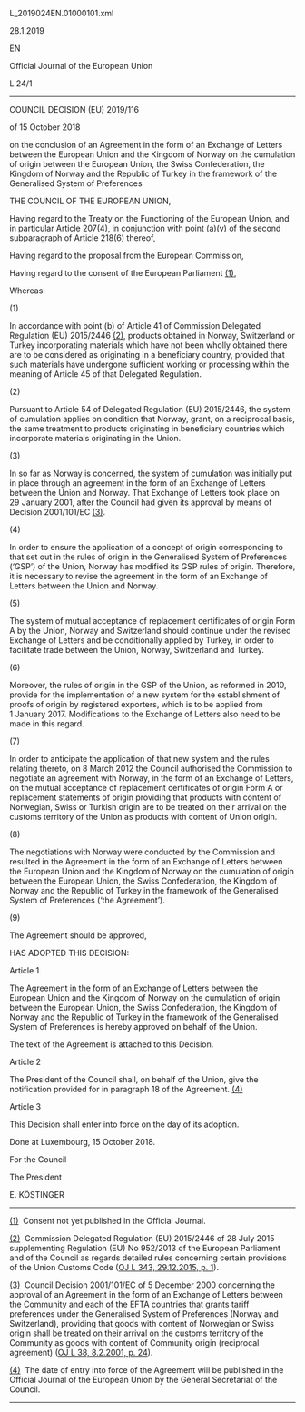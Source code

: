   L\_2019024EN.01000101.xml

  

28.1.2019   

EN

Official Journal of the European Union

L 24/1

* * *

COUNCIL DECISION (EU) 2019/116

of 15 October 2018

on the conclusion of an Agreement in the form of an Exchange of Letters between the European Union and the Kingdom of Norway on the cumulation of origin between the European Union, the Swiss Confederation, the Kingdom of Norway and the Republic of Turkey in the framework of the Generalised System of Preferences

THE COUNCIL OF THE EUROPEAN UNION,

Having regard to the Treaty on the Functioning of the European Union, and in particular Article 207(4), in conjunction with point (a)(v) of the second subparagraph of Article 218(6) thereof,

Having regard to the proposal from the European Commission,

Having regard to the consent of the European Parliament [(1)](#ntr1-L_2019024EN.01000101-E0001),

Whereas:

  

(1)

In accordance with point (b) of Article 41 of Commission Delegated Regulation (EU) 2015/2446 [(2)](#ntr2-L_2019024EN.01000101-E0002), products obtained in Norway, Switzerland or Turkey incorporating materials which have not been wholly obtained there are to be considered as originating in a beneficiary country, provided that such materials have undergone sufficient working or processing within the meaning of Article 45 of that Delegated Regulation.

  

(2)

Pursuant to Article 54 of Delegated Regulation (EU) 2015/2446, the system of cumulation applies on condition that Norway, grant, on a reciprocal basis, the same treatment to products originating in beneficiary countries which incorporate materials originating in the Union.

  

(3)

In so far as Norway is concerned, the system of cumulation was initially put in place through an agreement in the form of an Exchange of Letters between the Union and Norway. That Exchange of Letters took place on 29 January 2001, after the Council had given its approval by means of Decision 2001/101/EC [(3)](#ntr3-L_2019024EN.01000101-E0003).

  

(4)

In order to ensure the application of a concept of origin corresponding to that set out in the rules of origin in the Generalised System of Preferences (‘GSP’) of the Union, Norway has modified its GSP rules of origin. Therefore, it is necessary to revise the agreement in the form of an Exchange of Letters between the Union and Norway.

  

(5)

The system of mutual acceptance of replacement certificates of origin Form A by the Union, Norway and Switzerland should continue under the revised Exchange of Letters and be conditionally applied by Turkey, in order to facilitate trade between the Union, Norway, Switzerland and Turkey.

  

(6)

Moreover, the rules of origin in the GSP of the Union, as reformed in 2010, provide for the implementation of a new system for the establishment of proofs of origin by registered exporters, which is to be applied from 1 January 2017. Modifications to the Exchange of Letters also need to be made in this regard.

  

(7)

In order to anticipate the application of that new system and the rules relating thereto, on 8 March 2012 the Council authorised the Commission to negotiate an agreement with Norway, in the form of an Exchange of Letters, on the mutual acceptance of replacement certificates of origin Form A or replacement statements of origin providing that products with content of Norwegian, Swiss or Turkish origin are to be treated on their arrival on the customs territory of the Union as products with content of Union origin.

  

(8)

The negotiations with Norway were conducted by the Commission and resulted in the Agreement in the form of an Exchange of Letters between the European Union and the Kingdom of Norway on the cumulation of origin between the European Union, the Swiss Confederation, the Kingdom of Norway and the Republic of Turkey in the framework of the Generalised System of Preferences (‘the Agreement’).

  

(9)

The Agreement should be approved,

HAS ADOPTED THIS DECISION:

Article 1

The Agreement in the form of an Exchange of Letters between the European Union and the Kingdom of Norway on the cumulation of origin between the European Union, the Swiss Confederation, the Kingdom of Norway and the Republic of Turkey in the framework of the Generalised System of Preferences is hereby approved on behalf of the Union.

The text of the Agreement is attached to this Decision.

Article 2

The President of the Council shall, on behalf of the Union, give the notification provided for in paragraph 18 of the Agreement. [(4)](#ntr4-L_2019024EN.01000101-E0004)

Article 3

This Decision shall enter into force on the day of its adoption.

Done at Luxembourg, 15 October 2018.

For the Council

The President

E. KÖSTINGER

* * *

[(1)](#ntc1-L_2019024EN.01000101-E0001)  Consent not yet published in the Official Journal.

[(2)](#ntc2-L_2019024EN.01000101-E0002)  Commission Delegated Regulation (EU) 2015/2446 of 28 July 2015 supplementing Regulation (EU) No 952/2013 of the European Parliament and of the Council as regards detailed rules concerning certain provisions of the Union Customs Code ([OJ L 343, 29.12.2015, p. 1](./../../../../legal-content/EN/AUTO/?uri=OJ:L:2015:343:TOC)).

[(3)](#ntc3-L_2019024EN.01000101-E0003)  Council Decision 2001/101/EC of 5 December 2000 concerning the approval of an Agreement in the form of an Exchange of Letters between the Community and each of the EFTA countries that grants tariff preferences under the Generalised System of Preferences (Norway and Switzerland), providing that goods with content of Norwegian or Swiss origin shall be treated on their arrival on the customs territory of the Community as goods with content of Community origin (reciprocal agreement) ([OJ L 38, 8.2.2001, p. 24](./../../../../legal-content/EN/AUTO/?uri=OJ:L:2001:038:TOC)).

[(4)](#ntc4-L_2019024EN.01000101-E0004)  The date of entry into force of the Agreement will be published in the Official Journal of the European Union by the General Secretariat of the Council.

* * *